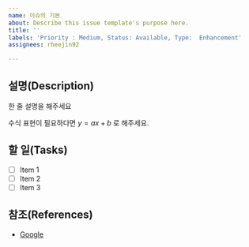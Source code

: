```yaml
---
name: 이슈의 기본
about: Describe this issue template's purpose here.
title: ''
labels: 'Priority : Medium, Status: Available, Type:  Enhancement'
assignees: rheejin92

---
```


## 설명(Description)

한 줄 설명을 해주세요

수식 표현이 필요하다면 $y=ax+b$ 로 해주세요.

## 할 일(Tasks)

- [ ] Item 1
- [ ] Item 2
- [ ] Item 3

## 참조(References)

- [Google](https://www.google.com/)
